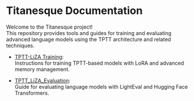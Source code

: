 # Titanesque Documentation

Welcome to the Titanesque project!  
This repository provides tools and guides for training and evaluating advanced language models using the TPTT architecture and related techniques.

- [TPTT-LiZA Training](liza-training.md):  
  Instructions for training TPTT-based models with LoRA and advanced memory management.

- [TPTT_LiZA_Evaluation](liza-evaluate.md):  
  Guide for evaluating language models with LightEval and Hugging Face Transformers.
